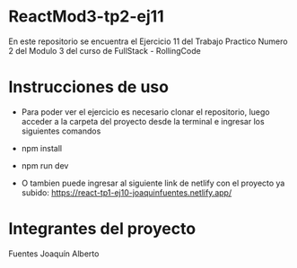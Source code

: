 # ReactMod3-tp2-ej11
En este repositorio se encuentra el Ejercicio 11 del Trabajo Practico Numero 2 del Modulo 3 del curso de FullStack - RollingCode

# Instrucciones de uso
- Para poder ver el ejercicio es necesario clonar el repositorio, luego acceder a la carpeta del proyecto desde la terminal e ingresar los siguientes comandos
- npm install
- npm run dev

- O tambien puede ingresar al siguiente link de netlify con el proyecto ya subido: https://react-tp1-ej10-joaquinfuentes.netlify.app/

# Integrantes del proyecto
Fuentes Joaquín Alberto
